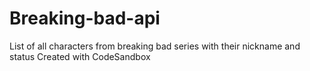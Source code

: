 # Breaking-bad-api
List of all characters from breaking bad series with their nickname and status
Created with CodeSandbox
